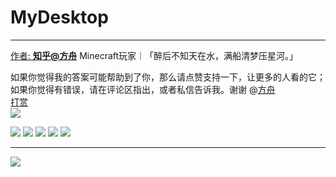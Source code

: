 # MyDesktop
------------

[作者: **知乎@方舟**](https://www.zhihu.com/people/minecraftfuns) Minecraft玩家｜「醉后不知天在水，满船清梦压星河。」

如果你觉得我的答案可能帮助到了你，那么请点赞支持一下，让更多的人看的它；如果你觉得有错误，请在评论区指出，或者私信告诉我。谢谢 @[方舟](https://www.zhihu.com/people/minecraftfuns)  
[打赏](https://cdn.jsdelivr.net/gh/lkpo0v/5n@master/985CA94E6A789C6BCB1086C5A78E9E5D.jpg)  
![](https://cdn.jsdelivr.net/gh/lkpo0v/5n@master/dashang.jpg)

[![](https://cdn.jsdelivr.net/gh/lkpo0v/5n@master/gh/favicon.ico)](https://github.com/MinecraftFuns)
[![](https://cdn.jsdelivr.net/gh/lkpo0v/5n@master/zh/favicon.ico)](https://www.zhihu.com/people/minecraftfuns)
[![](https://cdn.jsdelivr.net/gh/lkpo0v/5n@master/41939.png)](https://ark.blog.luogu.org/)
[![](https://cdn.jsdelivr.net/gh/lkpo0v/5n@master/favicon.ico)](https://music.163.com/#/user/home?id=61964347)
[![](https://cdn.jsdelivr.net/gh/lkpo0v/5n@master/wiki-32/wikipedia.png)](https://zh.wikipedia.org/wiki/User:Joefang20031128)

------------

![](https://cdn.jsdelivr.net/gh/vmlankub/MyDesktop@master/paul-morris-167780.jpg)
